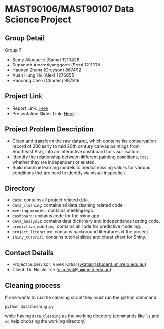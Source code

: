 # MAST90106/MAST90107 Data Science Project

## Group Detail

Group 7
- Samy Allouache (Samy) 1210426
- Supanuth Amorntiyanggoon (Boat) 1211674
- Haonan Zhong (Greyson) 867492
- Xuan Hung Ho (Alex) 1276655
- Haocong Chen (Charles) 987916

## Project Link
- Report Link: [Here](https://www.overleaf.com/4274152164fdmrfbwkqpfr)
- Presentation Slides Link: [Here](https://docs.google.com/presentation/d/1aHNdxsTz6Tf3WH4piRHaWeN8TB-MDlNf5CcRMnZSFnc/edit?usp=sharing)

## Project Problem Description
- Clean and transform the raw dataset, which contains the conservation record of 208 early to mid 20th century canvas paintings from Southeast Asia, into an interactive dashboard for visualisation.
- Identify the relationship between different painting conditions, test whether they are independent or related.
- Build machine learning models to predict missing values for various conditions that are hard to identify via visual inspection.

## Directory
- `data`: contains all project related data.
- `data_cleaning`: contains all data cleaning related code.
- `meeting_minutes`: contains meeting logs.
- `dashboard`: contains code for the shiny app.
- `data_analysis`: contains data dictionary and independence testing code.
- `predictive_modeling`: contains all code for predictive modeling.
- `project_literature`: contains background literatures of the project.
- `shiny_tutorial`: contains tutorial slides and cheat sheet for Shiny.

## Contact Details
- Project Supervisor: Vivek Katial (vkatial@student.unimelb.edu.au)
- Client: Dr. Nicole Tse (nicoleat@unimelb.edu.au)

## Cleaning process

If one wants to run the cleaning script they must run the python command 
```
python dataCleaning.py
```
while having `data_cleaning` as the working directory (commands like `ls` and `cd` help choosing the working directory)
